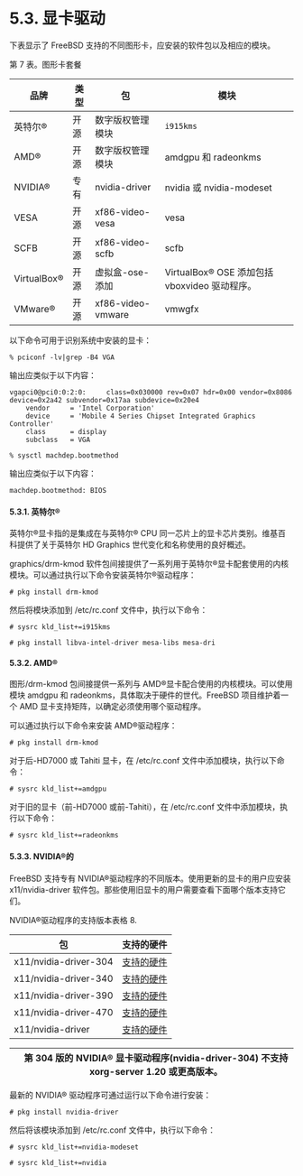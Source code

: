 # 5.3. 显卡驱动


下表显示了 FreeBSD 支持的不同图形卡，应安装的软件包以及相应的模块。

第 7 表。图形卡套餐

| 品牌         | 类型   | 包                | 模块                                           |
| -------------- | -------- | ------------------- | ------------------------------------------------ |
| 英特尔®     | 开源   | 数字版权管理模块  | `i915kms`                                               |
| AMD®        | 开源   | 数字版权管理模块  | amdgpu 和 radeonkms                            |
| NVIDIA®     | 专有 | nvidia-driver     | nvidia 或 nvidia-modeset                       |
| VESA         | 开源   | xf86-video-vesa    | vesa                                           |
| SCFB         | 开源   | xf86-video-scfb   | scfb                                        |
| VirtualBox® | 开源   | 虚拟盒-ose-添加   | VirtualBox® OSE 添加包括 vboxvideo 驱动程序。|
| VMware®     | 开源   | xf86-video-vmware | vmwgfx                                         |

以下命令可用于识别系统中安装的显卡：

```
% pciconf -lv|grep -B4 VGA
```

输出应类似于以下内容：

```
vgapci0@pci0:0:2:0:     class=0x030000 rev=0x07 hdr=0x00 vendor=0x8086 device=0x2a42 subvendor=0x17aa subdevice=0x20e4
    vendor     = 'Intel Corporation'
    device     = 'Mobile 4 Series Chipset Integrated Graphics Controller'
    class      = display
    subclass   = VGA
```

```
% sysctl machdep.bootmethod
```

输出应类似于以下内容：

```
machdep.bootmethod: BIOS
```

#### 5.3.1. 英特尔®

英特尔®显卡指的是集成在与英特尔® CPU 同一芯片上的显卡芯片类别。维基百科提供了关于英特尔 HD Graphics 世代变化和名称使用的良好概述。

graphics/drm-kmod 软件包间接提供了一系列用于英特尔®显卡配套使用的内核模块。可以通过执行以下命令安装英特尔®驱动程序：

```
# pkg install drm-kmod
```

然后将模块添加到 /etc/rc.conf 文件中，执行以下命令：

```
# sysrc kld_list+=i915kms
```

```
# pkg install libva-intel-driver mesa-libs mesa-dri
```

#### 5.3.2. AMD®

图形/drm-kmod 包间接提供一系列与 AMD®显卡配合使用的内核模块。可以使用模块 amdgpu 和 radeonkms，具体取决于硬件的世代。FreeBSD 项目维护着一个 AMD 显卡支持矩阵，以确定必须使用哪个驱动程序。

可以通过执行以下命令来安装 AMD®驱动程序：

```
# pkg install drm-kmod
```

对于后-HD7000 或 Tahiti 显卡，在 /etc/rc.conf 文件中添加模块，执行以下命令：

```
# sysrc kld_list+=amdgpu
```

对于旧的显卡（前-HD7000 或前-Tahiti），在 /etc/rc.conf 文件中添加模块，执行以下命令：

```
# sysrc kld_list+=radeonkms
```

#### 5.3.3. NVIDIA®的

FreeBSD 支持专有 NVIDIA®驱动程序的不同版本。使用更新的显卡的用户应安装 x11/nvidia-driver 软件包。那些使用旧显卡的用户需要查看下面哪个版本支持它们。

NVIDIA®驱动程序的支持版本表格 8.

| 包                      | 支持的硬件 |
| ------------------------- | ------------ |
| x11/nvidia-driver-304   | [ 支持的硬件](https://www.nvidia.com/Download/driverResults.aspx/123712/en-us/)           |
| x11/nvidia-driver-340   | [ 支持的硬件](https://www.nvidia.com/Download/driverResults.aspx/156167/en-us/)           |
| x11/nvidia-driver-390 | [ 支持的硬件](https://www.nvidia.com/Download/driverResults.aspx/191122/en-us/)           |
| x11/nvidia-driver-470 | [ 支持的硬件](https://www.nvidia.com/Download/driverResults.aspx/194639/en-us/)           |
| x11/nvidia-driver     | [ 支持的硬件](https://www.nvidia.com/Download/driverResults.aspx/210651/en-us/)           |

|  | 第 304 版的 NVIDIA® 显卡驱动程序(nvidia-driver-304) 不支持 xorg-server 1.20 或更高版本。|
| -- | ------------------------------------------------------------------------------------------- |

最新的 NVIDIA® 驱动程序可通过运行以下命令进行安装：

```
# pkg install nvidia-driver
```

然后将该模块添加到 /etc/rc.conf 文件中，执行以下命令：

```
# sysrc kld_list+=nvidia-modeset
```

```
# sysrc kld_list+=nvidia
```
